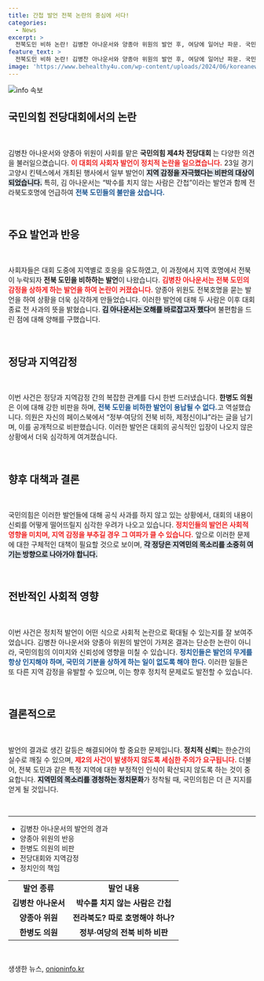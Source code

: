 ```yaml
---
title: 간첩 발언 전북 논란의 중심에 서다!
categories:
  - News
excerpt: >
  전북도민 비하 논란! 김병찬 아나운서와 양종아 위원의 발언 후, 여당에 일어난 파문. 국민의힘은 과연 사과할까?
feature_text: >
  전북도민 비하 논란! 김병찬 아나운서와 양종아 위원의 발언 후, 여당에 일어난 파문. 국민의힘은 과연 사과할까?
image: 'https://www.behealthy4u.com/wp-content/uploads/2024/06/koreanews.jpg'
---
```


<p><img src="https://www.behealthy4u.com/wp-content/uploads/2024/06/koreanews.jpg" alt="info 속보" /></p>

<h2 data-ke-size="size26">국민의힘 전당대회에서의 논란</h2>

<p data-ke-size="size16">&nbsp;</p>

<p>김병찬 아나운서와 양종아 위원이 사회를 맡은 <b> 국민의힘 제4차 전당대회 </b>는 다양한 의견을 불러일으켰습니다. <b><span style="color: #ee2323;">이 대회의 사회자 발언이 정치적 논란을 일으켰습니다.</span></b> 23일 경기 고양시 킨텍스에서 개최된 행사에서 일부 발언이 <b><span style="background-color: #21538527;">지역 감정을 자극했다는 비판의 대상이 되었습니다.</span></b> 특히, 김 아나운서는 “박수를 치지 않는 사람은 간첩”이라는 발언과 함께 전라북도호명에 언급하여 <b><span style="color: #1a5490;">전북 도민들의 불만을 샀습니다.</span></b></p>

<p data-ke-size="size16">&nbsp;</p>

<h2 data-ke-size="size26">주요 발언과 반응</h2>

<p data-ke-size="size16">&nbsp;</p>

<p>사회자들은 대회 도중에 지역별로 호응을 유도하였고, 이 과정에서 지역 호명에서 전북이 누락되자 <b>전북 도민을 비하하는 발언</b>이 나왔습니다. <b><span style="color: #ee2323;">김병찬 아나운서는 전북 도민의 감정을 상하게 하는 발언을 하여 논란이 커졌습니다.</span></b> 양종아 위원도 전북호명을 묻는 발언을 하여 상황을 더욱 심각하게 만들었습니다. 이러한 발언에 대해 두 사람은 이후 대회 종료 전 사과의 뜻을 밝혔습니다. <b><span style="background-color: #21538527;">김 아나운서는 오해를 바로잡고자 했다</span></b>며 불편함을 드린 점에 대해 양해를 구했습니다.</p>

<p data-ke-size="size16">&nbsp;</p>

<h2 data-ke-size="size26">정당과 지역감정</h2>

<p data-ke-size="size16">&nbsp;</p>

<p>이번 사건은 정당과 지역감정 간의 복잡한 관계를 다시 한번 드러냈습니다. <b>한병도 의원</b>은 이에 대해 강한 비판을 하며, <b><span style="color: #1a5490;">전북 도민을 비하한 발언이 용납될 수 없다.</span></b>고 역설했습니다. 의원은 자신의 페이스북에서 “정부·여당의 전북 비하, 제정신이냐”라는 글을 남기며, 이를 공개적으로 비판했습니다. 이러한 발언은 대회의 공식적인 입장이 나오지 않은 상황에서 더욱 심각하게 여겨졌습니다.</p>

<p data-ke-size="size16">&nbsp;</p>

<h2 data-ke-size="size26">향후 대책과 결론</h2>

<p data-ke-size="size16">&nbsp;</p>

<p>국민의힘은 이러한 발언들에 대해 공식 사과를 하지 않고 있는 상황에서, 대회의 내용이 신뢰를 어떻게 떨어뜨릴지 심각한 우려가 나오고 있습니다. <b><span style="color: #ee2323;">정치인들의 발언은 사회적 영향을 미치며, 지역 감정을 부추길 경우 그 여파가 클 수 있습니다.</span></b> 앞으로 이러한 문제에 대한 구체적인 대책이 필요할 것으로 보이며, <b><span style="background-color: #21538527;">각 정당은 지역민의 목소리를 소중히 여기는 방향으로 나아가야 합니다.</span></b></p>

<p data-ke-size="size16">&nbsp;</p>

<h2 data-ke-size="size26">전반적인 사회적 영향</h2>

<p data-ke-size="size16">&nbsp;</p>

<p>이번 사건은 정치적 발언이 어떤 식으로 사회적 논란으로 확대될 수 있는지를 잘 보여주었습니다. 김병찬 아나운서와 양종아 위원의 발언이 가져온 결과는 단순한 논란이 아니라, 국민의힘의 이미지와 신뢰성에 영향을 미칠 수 있습니다. <b><span style="color: #1a5490;">정치인들은 발언의 무게를 항상 인지해야 하며, 국민의 기분을 상하게 하는 일이 없도록 해야 한다.</span></b> 이러한 일들은 또 다른 지역 감정을 유발할 수 있으며, 이는 향후 정치적 문제로도 발전할 수 있습니다.</p>

<p data-ke-size="size16">&nbsp;</p> 

<h2 data-ke-size="size26">결론적으로</h2>

<p data-ke-size="size16">&nbsp;</p>

<p>발언의 결과로 생긴 갈등은 해결되어야 할 중요한 문제입니다. <b>정치적 신뢰</b>는 한순간의 실수로 깨질 수 있으며, <b><span style="color: #ee2323;">제2의 사건이 발생하지 않도록 세심한 주의가 요구됩니다.</span></b> 더불어, 전북 도민과 같은 특정 지역에 대한 부정적인 인식이 확산되지 않도록 하는 것이 중요합니다. <b><span style="background-color: #21538527;">지역민의 목소리를 경청하는 정치문화</span></b>가 정착될 때, 국민의힘은 더 큰 지지를 얻게 될 것입니다.</p>

<p data-ke-size="size16">&nbsp;</p> 

<hr>

<ul>
    <li>김병찬 아나운서의 발언의 경과</li>
    <li>양종아 위원의 반응</li>
    <li>한병도 의원의 비판</li>
    <li>전당대회와 지역감정</li>
    <li>정치인의 책임</li>
</ul>

<table>
    <tr>
        <td style="text-align: center; height: 17px;"><b>발언 종류</b></td>
        <td style="text-align: center; height: 17px;"><b>발언 내용</b></td>
    </tr>
    <tr>
        <td style="text-align: center; height: 17px;"><b>김병찬 아나운서</b></td>
        <td style="text-align: center; height: 17px;"><b>박수를 치지 않는 사람은 간첩</b></td>
    </tr>
    <tr>
        <td style="text-align: center; height: 17px;"><b>양종아 위원</b></td>
        <td style="text-align: center; height: 17px;"><b>전라북도? 따로 호명해야 하나?</b></td>
    </tr>
    <tr>
        <td style="text-align: center; height: 17px;"><b>한병도 의원</b></td>
        <td style="text-align: center; height: 17px;"><b>정부·여당의 전북 비하 비판</b></td>
    </tr>
</table>

<p data-ke-size="size16">&nbsp;</p>
생생한 뉴스, <a href="https://onioninfo.kr" rel="dofollow">onioninfo.kr</a>


